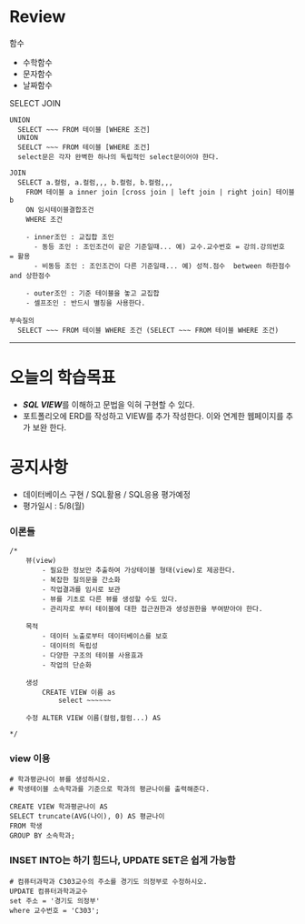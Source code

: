 # Review

함수
- 수학함수
- 문자함수
- 날짜함수

SELECT JOIN
```
UNION
  SELECT ~~~ FROM 테이블 [WHERE 조건]
  UNION
  SEELCT ~~~ FROM 테이블 [WHERE 조건]
  select문은 각자 완벽한 하나의 독립적인 select문이어야 한다.
  
JOIN
  SELECT a.컬럼, a.컬럼,,, b.컬럼, b.컬럼,,,
    FROM 테이블 a inner join [cross join | left join | right join] 테이블 b
    ON 임시테이블결합조건
    WHERE 조건
    
    - inner조인 : 교집합 조인
      - 동등 조인 : 조인조건이 같은 기준일때... 예) 교수.교수번호 = 강의.강의번호  = 활용
      - 비동등 조인 : 조인조건이 다른 기준일때... 예) 성적.점수  between 하한점수 and 상한점수
      
    - outer조인 : 기준 테이블을 놓고 교집합
    - 셀프조인 : 반드시 별칭을 사용한다.
    
부속질의
  SELECT ~~~ FROM 테이블 WHERE 조건 (SELECT ~~~ FROM 테이블 WHERE 조건)

```


-----------------------------------------------------------------------------------------------

# 오늘의 학습목표
- ***SQL VIEW***를 이해하고 문법을 익혀 구현할 수 있다.
- 포트폴리오에 ERD를 작성하고 VIEW를 추가 작성한다. 이와 연계한 웹페이지를 추가 보완 한다.

# 공지사항
- 데이터베이스 구현 / SQL활용 / SQL응용 평가예정
- 평가일시 : 5/8(월)

### 이론들
```mysql
/*
	뷰(view)
		- 필요한 정보만 추출하여 가상테이블 형태(view)로 제공한다.
        - 복잡한 질의문을 간소화
        - 작업결과를 임시로 보관
        - 뷰를 기초로 다른 뷰를 생성할 수도 있다.
        - 관리자로 부터 테이블에 대한 접근권한과 생성권한을 부여받아야 한다.
        
	목적
		- 데이터 노출로부터 데이터베이스를 보호
        - 데이터의 독립성
        - 다양한 구조의 테이블 사용효과
        - 작업의 단순화
        
	생성
		CREATE VIEW 이름 as
			select ~~~~~~
            
	수정 ALTER VIEW 이름(컬럼,컬럼...) AS
    
*/
```


### view 이용
```mysql
# 학과평균나이 뷰를 생성하시오.
# 학생테이블 소속학과를 기준으로 학과의 평균나이를 출력해준다.

CREATE VIEW 학과평균나이 AS
SELECT truncate(AVG(나이), 0) AS 평균나이
FROM 학생
GROUP BY 소속학과;
```

### INSET INTO는 하기 힘드나, UPDATE SET은 쉽게 가능함
```mysql
# 컴퓨터과학과 C303교수의 주소를 경기도 의정부로 수정하시오.
UPDATE 컴퓨터과학과교수
set 주소 = '경기도 의정부'
where 교수번호 = 'C303';
```
